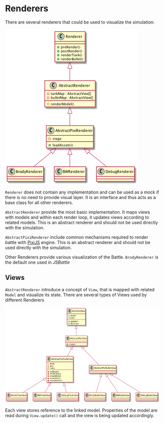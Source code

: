 # Renderers
There are several renderers that could be used to visualize the simulation:

![diagram](/docs/img/puml/renderer.png)

`Renderer` does not contain any implementation and can be used as a mock if
there is no need to provide visual layer. It is an interface and thus acts
as a base class for all other renderers.

`AbstractRenderer` provide the most basic implementation. It maps views with models
and within each render loop, it updates views according to related models. This
is an abstract renderer and should not be used directly with the simulation.

`AbstractPixiRenderer` include common mechanisms required to render battle with
[PixiJS](http://www.pixijs.com/) engine. This is an abstract renderer and should
not be used directly with the simulation.

Other Renderers provide various visualization of the Battle. `BrodyRenderer` is
the default one used in *JSBattle*

## Views

`AbstractRenderer` introduce a concept of `View`, that is mapped with related
`Model` and visualize its state. There are several types of Views used by
different Renderers

![diagram](/docs/img/puml/view.png)

Each view stores reference to the linked model. Properties of the model are read
during `View.update()` call and the view is being updated accordingly.
